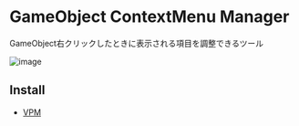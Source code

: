 # GameObject ContextMenu Manager
GameObject右クリックしたときに表示される項目を調整できるツール

![image](https://github.com/user-attachments/assets/5e0dc5be-450a-40a0-895c-81ba882b48df)

## Install
- [VPM](https://rerigferl.github.io/vpm)
